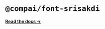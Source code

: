 # `@compai/font-srisakdi`

[**Read the docs &rarr;**](https://components.ai/docs/typefaces/srisakdi)
